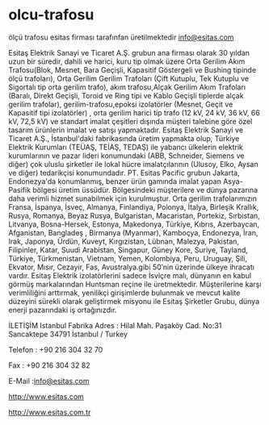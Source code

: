 # olcu-trafosu
ölçü trafosu esitas firması tarafınfan üretilmektedir info@esitas.com

Esitaş Elektrik Sanayi ve Ticaret A.Ş. grubun ana firması olarak 30 yıldan uzun bir süredir, dahili ve harici, kuru tip olmak üzere Orta Gerilim Akım Trafosu(Blok, Mesnet, Bara Geçişli, Kapasitif Göstergeli ve Bushing tipinde ölçü trafoları), Orta Gerilim Gerilim Trafoları (Çift Kutuplu, Tek Kutuplu ve Sigortalı tip orta gerilim trafo), akım trafosu,Alçak Gerilim Akım Trafoları (Baralı, Direkt Geçişli, Toroid ve Ring tipi ve Kablo Geçişli tiplerde alçak gerilim trafolar), gerilim-trafosu,epoksi izolatörler (Mesnet, Geçit ve Kapasitif tipi izolatörler) , orta gerilim harici tip trafo (12 kV, 24 kV, 36 kV, 66 kV, 72,5 kV)  ve standart imalat çeşitleri dışında müşteri talebine göre özel tasarım ürünlerin imalat ve satışı yapmaktadır.
Esitaş Elektrik Sanayi ve Ticaret A.Ş., İstanbul'daki fabrikasında üretim yapmakta olup, Türkiye Elektrik Kurumları (TEÜAŞ, TEİAŞ, TEDAŞ) ile yabancı ülkelerin elektrik kurumlarının ve pazar lideri konumundaki (ABB, Schneider, Siemens ve diğer) çok uluslu şirketler ile lokal hücre imalatçılarının (Ulusoy, Elko, Aysan ve diğer) tedarikçisi konumundadır.
PT. Esitas Pacific grubun Jakarta, Endonezya'da konumlanmış, benzer ürün gamında imalat yapan Asya-Pasifik bölgesi üretim üssüdür. Bölgesindeki müşterilere ve dünya pazarına daha verimli hizmet sunabilmek için kurulmuştur.
Orta gerilim trafolarımızın Fransa, İspanya, İsveç, Almanya, Finlandiya, Polonya, İtalya, Birleşik Krallık, Rusya, Romanya, Beyaz Rusya, Bulgaristan, Macaristan, Portekiz, Sırbistan, Litvanya, Bosna-Hersek, Estonya, Makedonya, Türkiye, Kıbrıs, Azerbaycan, Afganistan, Bangladeş , Birmanya (Myanmar), Kamboçya, Endonezya, İran, Irak, Japonya, Ürdün, Kuveyt, Kırgızistan, Lübnan, Malezya, Pakistan, Filipinler, Katar, Suudi Arabistan, Singapur, Güney Kore, Suriye, Tayland, Türkiye, Türkmenistan, Vietnam, Yemen, Kolombiya, Peru, Uruguay, Şili, Ekvator, Mısır, Cezayir, Fas, Avustralya.gibi 50’nin üzerinde ülkeye ihracatı vardır.
Esitaş Elektrik izolatörlerini sadece İsviçre malı, dünyanın en kabul görmüş markalarından Huntsman reçine ile üretmektedir. 
Müşterilerine karşı verimliliğini arttırmak, yenilikçi girişimlerde bulunmak ve mevcut kalite düzeyini sürekli olarak geliştirmek misyonu ile Esitaş Şirketler Grubu, dünya enerji pazarındaki iş ortağınızdır.

İLETİŞİM
Istanbul Fabrika Adres : Hilal Mah. Paşaköy Cad. No:31 Sancaktepe 34791 İstanbul / Turkey

Telefon : +90 216 304 32 70

Fax : +90 216 304 32 82

E-Mail :info@esitas.com

http://www.esitas.com

http://www.esitas.com.tr


